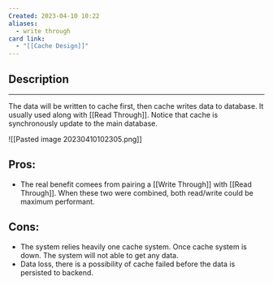 ```yaml
---
Created: 2023-04-10 10:22
aliases:
  - write through
card link:
  - "[[Cache Design]]"
---
```

## Description
---

The data will be written to cache first, then cache writes data to database. It usually used along with [[Read Through]]. Notice that cache is synchronously update to the main database.

![[Pasted image 20230410102305.png]]

## Pros:
- The real benefit comees from pairing a [[Write Through]] with [[Read Through]]. When these two were combined, both read/write could be maximum performant.

## Cons:
- The system relies heavily one cache system. Once cache system is down. The system will not able to get any data.
- Data loss, there is a possibility of cache failed before the data is persisted to backend.